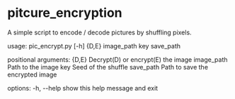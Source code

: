 # pitcure_encryption
A simple script to encode / decode pictures by shuffling pixels.

usage: pic_encrypt.py [-h] {D,E} image_path key save_path

positional arguments:
  {D,E}       Decrypt(D) or encrypt(E) the image
  image_path  Path to the image
  key         Seed of the shuffle
  save_path   Path to save the encrypted image

options:
  -h, --help  show this help message and exit